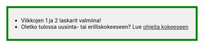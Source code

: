 <div style="color:black; border-style: solid; border-width: thick; border-color: green; padding: 10px; margin-bottom: 15px; padding: 10px; background-color: #F1EFEF;">

<ul>
  <li>
    Viikkojen 1 ja 2 laskarit valmiina!
  </li>
  <li>
    Oletko tulossa uusinta- tai erilliskokeeseen? Lue <a href='/ohje_kokeeseen'>ohjeita kokeeseen</a>
  </li>
</ul>

</div>